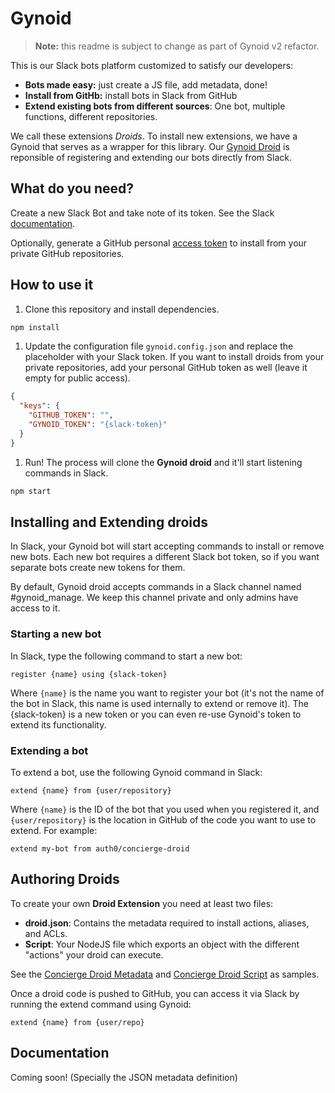 # Gynoid

> **Note:** this readme is subject to change as part of Gynoid v2 refactor.

This is our Slack bots platform customized to satisfy our developers:

- **Bots made easy:** just create a JS file, add metadata, done!
- **Install from GitHb:** install bots in Slack from GitHub
- **Extend existing bots from different sources**: One bot, multiple functions, different repositories.

We call these extensions _Droids_. To install new extensions, we have a Gynoid that serves as a wrapper for this library. Our [Gynoid Droid](https://github.com/auth0/gynoid-droid) is reponsible of registering and extending our bots directly from Slack.

## What do you need?

Create a new Slack Bot and take note of its token. See the Slack [documentation](https://api.slack.com/bot-users#how_do_i_create_custom_bot_users_for_my_team).

Optionally, generate a GitHub personal [access token](https://help.github.com/articles/creating-an-access-token-for-command-line-use/) to install from your private GitHub repositories.

## How to use it

1. Clone this repository and install dependencies.

  ```sh
  npm install
  ```

1. Update the configuration file `gynoid.config.json` and replace the placeholder with your Slack token. If you want to install droids from your private repositories, add your personal GitHub token as well (leave it empty for public access).

  ```json
  {
    "keys": {
      "GITHUB_TOKEN": "",
      "GYNOID_TOKEN": "{slack-token}"
    }
  }
  ```

1. Run! The process will clone the **Gynoid droid** and it'll start listening commands in Slack.

  ```sh
  npm start
  ```

## Installing and Extending droids

In Slack, your Gynoid bot will start accepting commands to install or remove new bots. Each new bot requires a different Slack bot token, so if you want separate bots create new tokens for them.

By default, Gynoid droid accepts commands in a Slack channel named #gynoid_manage. We keep this channel private and only admins have access to it.

### Starting a new bot

In Slack, type the following command to start a new bot:

```
register {name} using {slack-token}
```

Where `{name}` is the name you want to register your bot (it's not the name of the bot in Slack, this name is used internally to extend or remove it). The {slack-token} is a new token or you can even re-use Gynoid's token to extend its functionality.

### Extending a bot

To extend a bot, use the following Gynoid command in Slack:

```
extend {name} from {user/repository}
```

Where `{name}` is the ID of the bot that you used when you registered it, and `{user/repository}` is the location in GitHub of the code you want to use to extend. For example:

```
extend my-bot from auth0/concierge-droid
```

## Authoring Droids

To create your own **Droid Extension** you need at least two files:

- **droid.json**: Contains the metadata required to install actions, aliases, and ACLs.
- **Script**: Your NodeJS file which exports an object with the different "actions" your droid can execute.

See the [Concierge Droid Metadata](https://github.com/auth0/concierge-droid/blob/master/droid.json) and [Concierge Droid Script](https://github.com/auth0/concierge-droid/blob/master/index.js) as samples.

Once a droid code is pushed to GitHub, you can access it via Slack by running the extend command using Gynoid:

```
extend {name} from {user/repo}
```

## Documentation

Coming soon! (Specially the JSON metadata definition)
